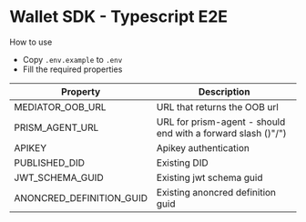 # Wallet SDK - Typescript E2E

How to use

- Copy `.env.example` to `.env`
- Fill the required properties

| Property                 | Description                                                  |
| ------------------------ | ------------------------------------------------------------ |
| MEDIATOR_OOB_URL         | URL that returns the OOB url                                 |
| PRISM_AGENT_URL          | URL for prism-agent - should end with a forward slash ()"/") |
| APIKEY                   | Apikey authentication                                        |
| PUBLISHED_DID            | Existing DID                                                 |
| JWT_SCHEMA_GUID          | Existing jwt schema guid                                     |
| ANONCRED_DEFINITION_GUID | Existing anoncred definition guid                            |
